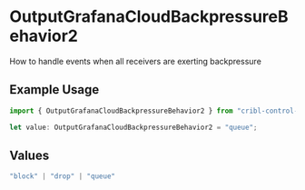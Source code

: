 # OutputGrafanaCloudBackpressureBehavior2

How to handle events when all receivers are exerting backpressure

## Example Usage

```typescript
import { OutputGrafanaCloudBackpressureBehavior2 } from "cribl-control-plane/models";

let value: OutputGrafanaCloudBackpressureBehavior2 = "queue";
```

## Values

```typescript
"block" | "drop" | "queue"
```